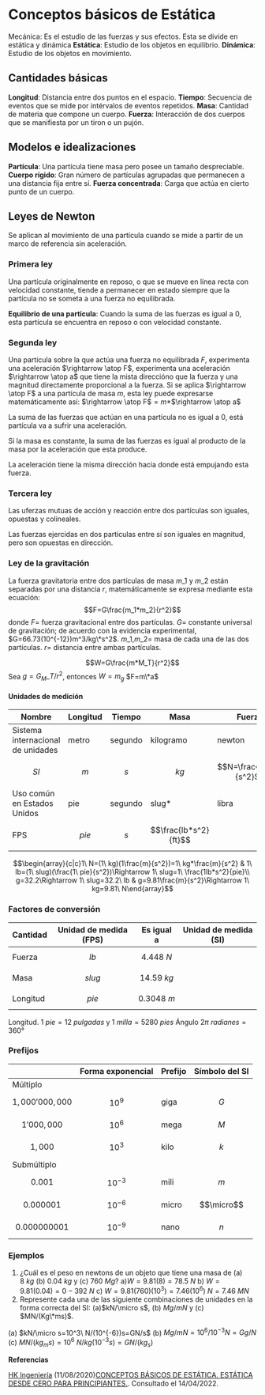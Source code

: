 # Conceptos básicos de Estática

Mecánica: Es el estudio de las fuerzas y sus efectos. Esta se divide en estática y dinámica **Estática**: Estudio de los objetos en equilibrio. **Dinámica**: Estudio de los objetos en movimiento.

## Cantidades básicas

**Longitud**: Distancia entre dos puntos en el espacio. **Tiempo**: Secuencia de eventos que se mide por intérvalos de eventos repetidos. **Masa**: Cantidad de materia que compone un cuerpo. **Fuerza**: Interacción de dos cuerpos que se manifiesta por un tiron o un pujón.

## Modelos e idealizaciones

**Partícula**: Una partícula tiene masa pero posee un tamaño despreciable. **Cuerpo rígido**: Gran número de partículas agrupadas que permanecen a una distancia fija entre sí. **Fuerza concentrada**: Carga que actúa en cierto punto de un cuerpo.

## Leyes de Newton

Se aplican al movimiento de una partícula cuando se mide a partir de un marco de referencia sin aceleración.

### Primera ley

Una partícula originalmente en reposo, o que se mueve en línea recta con velocidad constante, tiende a permanecer en estado siempre que la partícula no se someta a una fuerza no equilibrada.

**Equilibrio de una partícula**: Cuando la suma de las fuerzas es igual a 0, esta partícula se encuentra en reposo o con velocidad constante.

### Segunda ley

Una partícula sobre la que actúa una fuerza no equilibrada $F$, experimenta una aceleración $\rightarrow \atop F$, experimenta una aceleración $\rightarrow \atop a$ que tiene la mista direccióno que la fuerza y una magnitud directamente proporcional a la fuerza. Si se aplica $\rightarrow \atop F$ a una partícula de masa $m$, esta ley puede expresarse matemáticamente así: $\rightarrow \atop F$$=m*$$\rightarrow \atop a$

La suma de las fuerzas que actúan en una partícula no es igual a 0, está partícula va a sufrir una aceleración.

Si la masa es constante, la suma de las fuerzas es igual al producto de la masa por la aceleración que esta produce.

La aceleración tiene la misma dirección hacia donde está empujando esta fuerza.

### Tercera ley

Las uferzas mutuas de acción y reacción entre dos partículas son iguales, opuestas y colineales.

Las fuerzas ejercidas en dos partículas entre sí son iguales en magnitud, pero son opuestas en dirección.

### Ley de la gravitación

La fuerza gravitatoria entre dos partículas de masa $m\_1$ y $m\_2$ están separadas por una distancia $r$, matemáticamente se expresa mediante esta ecuación: $$F=G\frac{m_1*m_2}{r^2}$$ donde $F=$ fuerza gravitacional entre dos partículas. $G=$ constante universal de gravitación; de acuerdo con la evidencia experimental, $G=66.73(10^{-12})m^3/kg\*s^2$. $m\_1$,$m\_2=$ masa de cada una de las dos partículas. $r=$ distancia entre ambas partículas.

$$W=G\frac{m*M_T}{r^2}$$ Sea $g=G_M\_T/r^2$, entonces $W=m_g$ $F=m\*a$

#### Unidades de medición

| Nombre                            | Longitud | Tiempo  | Masa                  | Fuerza                 |
| --------------------------------- | -------- | ------- | --------------------- | ---------------------- |
| Sistema internacional de unidades | metro    | segundo | kilogramo             | newton                 |
| $$SI$$                            | $$m$$    | $$s$$   | $$kg$$                | $$N=\frac{kg*m}{s^2}$$ |
| Uso común en Estados Unidos       | pie      | segundo | slug\*                | libra                  |
| FPS                               | $$pie$$  | $$s$$   | $$\frac{lb*s^2}{ft}$$ |                        |

$$\begin{array}{c|c}1\ N=(1\ kg)(1\frac{m}{s^2})=1\ kg*\frac{m}{s^2} & 1\ lb=(1\ slug)(\frac{1\ pie}{s^2})\Rightarrow 1\ slug=1\ \frac{1lb*s^2}{pie}\\ g=32.2\Rightarrow 1\ slug=32.2\ lb & g=9.81\frac{m}{s^2}\Rightarrow 1\ kg=9.81\ N\end{array}$$

### Factores de conversión

| Cantidad | Unidad de medida (FPS) | Es igual a    | Unidad de medida (SI) |
| -------- | ---------------------- | ------------- | --------------------- |
| Fuerza   | $$lb$$                 | $$4.448\ N$$  |                       |
| Masa     | $$slug$$               | $$14.59\ kg$$ |                       |
| Longitud | $$pie$$                | $$0.3048\ m$$ |                       |

Longitud. $1\ pie=12\ pulgadas$ y $1\ milla=5280\ pies$ Ángulo $2π\ radianes=360°$

### Prefijos

|                   | Forma exponencial | Prefijo | Símbolo del SI |
| ----------------- | ----------------- | ------- | -------------- |
| Múltiplo          |                   |         |                |
| $$1,000'000,000$$ | $$10^9$$          | giga    | $$G$$          |
| $$1'000,000$$     | $$10^6$$          | mega    | $$M$$          |
| $$1,000$$         | $$10^3$$          | kilo    | $$k$$          |
| Submúltiplo       |                   |         |                |
| $$0.001$$         | $$10^{-3}$$       | mili    | $$m$$          |
| $$0.000 001$$     | $$10^{-6}$$       | micro   | $$\micro$$     |
| $$0.000 000 001$$ | $$10^{-9}$$       | nano    | $$n$$          |

### Ejemplos

1. ¿Cuál es el peso en newtons de un objeto que tiene una masa de (a) $8\ kg$ (b) $0.04\ kg$ y (c) $760\ Mg$? a)$W=9.81(8)=78.5\ N$ b) $W=9.81(0.04)=0-392\ N$ c) $W=9.81(760)(10^3)=7.46(10^6)\ N=7.46\ MN$
2. Represente cada una de las siguiente combinaciones de unidades en la forma correcta del SI: (a)$kN/\micro s$, (b) $Mg/mN$ y (c) $MN/(Kg\*ms)$.

(a) $kN/\micro s=10^3\ N/(10^{-6})s=GN/s$ (b) $Mg/mN=10^6/10^{-3}N=Gg/N$ (c) $MN/(kg_ms)=10^6\ N/kg(10^{-3}s)=GN/(kg_s)$

**Referencias**

[HK Ingeniería](https://www.youtube.com/channel/UCnCp1Hcj8AsbGROQp3UPlXg) (11/08/2020)[CONCEPTOS BÁSICOS DE ESTÁTICA. ESTÁTICA DESDE CERO PARA PRINCIPIANTES.](https://www.youtube.com/watch?v=ppnTXq1tc8c). Consultado el 14/04/2022.
